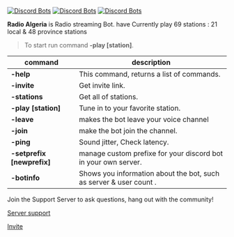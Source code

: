 [![Discord Bots](https://top.gg/api/widget/servers/793848537371639889.svg)](https://top.gg/bot/793848537371639889)
[![Discord Bots](https://top.gg/api/widget/status/793848537371639889.svg)](https://top.gg/bot/793848537371639889)
[![Discord Bots](https://top.gg/api/widget/upvotes/793848537371639889.svg)](https://top.gg/bot/793848537371639889)

**Radio Algeria** is Radio streaming Bot. have Currently play 69 stations : 21 local & 48 province stations 
> To start run command **-play [station]**.

 |command|description|
|----------------|-------------------------------
|**-help**|This command, returns a list of commands.
|**-invite**|Get invite link.
|**-stations**|Get all of stations.   
|**-play [station]**|Tune in to your favorite station.
|**-leave**|makes the bot leave your voice channel
|**-join**|make the bot join the channel.
|**-ping**|Sound jitter, Check latency.
|**-setprefix [newprefix]**|manage custom prefixe for your discord bot in your own server.
|**-botinfo** |Shows you information about the bot, such as server & user count .
<p>Join the Support Server to ask questions, hang out with the community!</p>
<p><a href="https://discord.gg/hpyVK3Wra9">Server support</a></p><p><a href="https://discord.com/api/oauth2/authorize?client_id=793848537371639889&permissions=8&scope=bot">Invite</a></p>
<h2>
